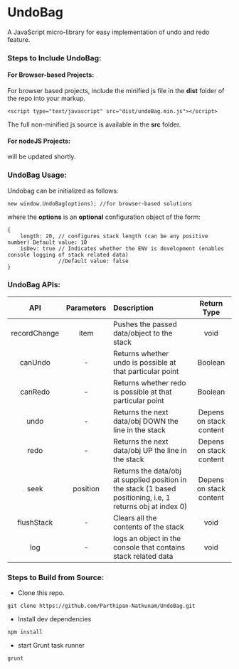 # UndoBag
A JavaScript micro-library for easy implementation of undo and redo feature.

### Steps to Include UndoBag:

#### For Browser-based Projects:
For browser based projects, include the minified js file in the **dist** folder of the repo into your markup.
```
<script type="text/javascript" src="dist/undoBag.min.js"></script>
```
The full non-minified js source is available in the **src** folder.

#### For nodeJS Projects:
will be updated shortly.

### UndoBag Usage:
Undobag can be initialized as follows:
```
new window.UndoBag(options); //for browser-based solutions
```
where the **options** is an **optional** configuration object of the form:
```
{
    length: 20, // configures stack length (can be any positive number) Default value: 10
    isDev: true // Indicates whether the ENV is development (enables console logging of stack related data) 
                //Default value: false
}
```

### UndoBag APIs:

| API | Parameters | Description | Return Type |
| :--:| :--------: | :---------- | :---------: |
| recordChange | item | Pushes the passed data/object to the stack | void |
| canUndo | - | Returns whether undo is possible at that particular point | Boolean |
| canRedo | - | Returns whether redo is possible at that particular point| Boolean |
| undo | - | Returns the next data/obj DOWN the line in the stack | Depens on stack content |
| redo | - | Returns the next data/obj UP the line in the stack | Depens on stack content |
| seek | position | Returns the data/obj at supplied position in the stack (1 based positioning, i.e, 1 returns obj at index 0) | Depens on stack content |              
| flushStack | - | Clears all the contents of the stack | void |
| log | - | logs an object in the console that contains stack related data | void |

### Steps to Build from Source:
- Clone this repo.
```
git clone https://github.com/Parthipan-Natkunam/UndoBag.git
```
- Install dev dependencies
```
npm install
```
- start Grunt task runner
```
grunt
```
